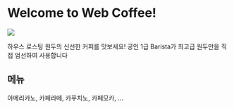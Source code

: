 
<html>
<head>
    
</head>
    <body>
        <h1>Welcome to Web Coffee!</h1>
        <img src="images/coffee.gif"></a>
        <p id="green">하우스 로스팅 원두의 신선한 커피를 맛보세요! 
            공인 1급 Barista가 최고급 원두만을 직접 엄선하여 사용합니다</p>
        <h2>메뉴</h2>
        <p id="blue">아메리카노, 카페라떼, 카푸치노, 카페모카, ...</p>
    </body>

</html>
